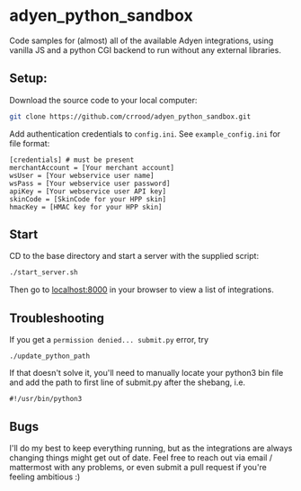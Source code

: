 # adyen_python_sandbox
Code samples for (almost) all of the available Adyen integrations, using vanilla JS and a python CGI backend to run without any external libraries.

## Setup:
Download the source code to your local computer:
```bash
git clone https://github.com/crrood/adyen_python_sandbox.git
```
Add authentication credentials to `config.ini`.  See `example_config.ini` for file format:
```
[credentials] # must be present
merchantAccount = [Your merchant account]
wsUser = [Your webservice user name]
wsPass = [Your webservice user password]
apiKey = [Your webservice user API key]
skinCode = [SkinCode for your HPP skin]
hmacKey = [HMAC key for your HPP skin]
```

## Start
CD to the base directory and start a server with the supplied script:
```bash
./start_server.sh
```

Then go to [localhost:8000](http://localhost:8000) in your browser to view a list of integrations.

## Troubleshooting
If you get a `permission denied... submit.py` error, try
```
./update_python_path
```

If that doesn't solve it, you'll need to manually locate your python3 bin file and add the path to first line of submit.py after the shebang, i.e. 
```
#!/usr/bin/python3
```

## Bugs
I'll do my best to keep everything running, but as the integrations are always changing things might get out of date.  Feel free to reach out via email / mattermost with any problems, or even submit a pull request if you're feeling ambitious :)